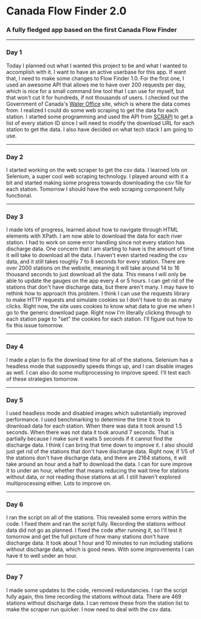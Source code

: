 # Canada Flow Finder 2.0
### A fully fledged app based on the first Canada Flow Finder

---
### Day 1
Today I planned out what I wanted this project to be and what I wanted to accomplish with it. I want to have an active userbase for this app. If want that, I need to make some changes to Flow Finder 1.0. For the first one, I used an awesome API that allows me to have over 200 requests per day, which is nice for a small command line tool that I can use for myself, but that won't cut it for hundreds, if not thousands of users. I checked out the Government of Canada's [Water Office](https://wateroffice.ec.gc.ca/) site, which is where the data comes from. I realized I could do some web scraping to get the data for each station. I started some programming and used the API from [SCRAPI](https://scrap2api.web.app/) to get a list of every station ID since I will need to modify the download URL for each station to get the data. I also have decided on what tech stack I am going to use.

---
### Day 2
I started working on the web scraper to get the csv data. I learned lots on Selenium, a super cool web scraping technology. I played around with it a bit and started making some progress towards downloading the csv file for each station. Tomorrow I should have the web scraping component fully functional. 

--- 
### Day 3
I made lots of progress, learned about how to navigate through HTML elements with XPath. I am now able to download the data for each river station. I had to work on some error handling since not every station has discharge data. One concern that I am starting to have is the amount of time it will take to download all the data. I haven't even started reading the csv data, and it still takes roughly 7 to 8 seconds for every station. There are over 2000 stations on the website, meaning it will take around 14 to 16 thousand seconds to just download all the data. This means I will only be able to update the gauges on the app every 4 or 5 hours. I can get rid of the stations that don't have discharge data, but there aren't many. I may have to rethink how to approach this problem. I think I can use the requests library to make HTTP requests and simulate cookies so I don't have to do as many clicks. Right now, the site uses cookies to know what data to give me when I go to the generic download page. Right now I'm literally clicking through to each station page to "set" the cookies for each station. I'll figure out how to fix this issue tomorrow. 

--- 
### Day 4
I made a plan to fix the download time for all of the stations. Selenium has a headless mode that supposedly speeds things up, and I can disable images as well. I can also do some multiprocessing to improve speed. I'll test each of these strategies tomorrow. 

--- 
### Day 5
I used headless mode and disabled images which substantially improved performance. I used benchmarking to determine the time it took to download data for each station. When there was data it took around 1.5 seconds. When there was not data it took around 7 seconds. That is partially because I make sure it waits 5 seconds if it cannot find the discharge data. I think I can bring that time down to improve it. I also should just get rid of the stations that don't have discharge data. Right now, if 1/5 of the stations don't have discharge data, and there are 2164 stations, it will take around an hour and a half to download the data. I can for sure improve it to under an hour, whether that means reducing the wait time for stations without data, or not reading those stations at all. I still haven't explored multiprocessing either. Lots to improve on. 

---
### Day 6
I ran the script on all of the stations. This revealed some errors within the code. I fixed them and ran the script fully. Recording the stations without data did not go as planned. I fixed the code after running it, so I'll test it tomorrow and get the full picture of how many stations don't have discharge data. It took about 1 hour and 10 minutes to run including stations without discharge data, which is good news. With some improvements I can have it to well under an hour. 

--- 
### Day 7
I made some updates to the code, removed redundancies. I ran the script fully again, this time recording the stations without data. There are 469 stations without discharge data. I can remove these from the station list to make the scraper run quicker. I now need to deal with the csv data. 